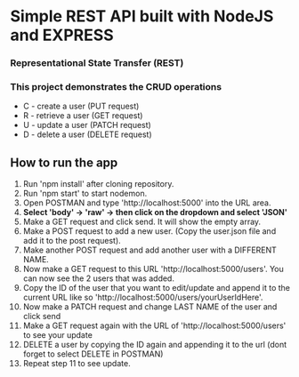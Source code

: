 # Simple **REST API** built with NodeJS and EXPRESS


### Representational State Transfer (REST)
### This project demonstrates the CRUD operations
- C - create a user (PUT request)
- R - retrieve a user (GET request)
- U - update a user (PATCH request)
- D - delete a user (DELETE request)


## How to run the app
1. Run 'npm install' after cloning repository.
2. Run 'npm start' to start nodemon.
3. Open POSTMAN and type 'http://localhost:5000' into the URL area. 
4. **Select 'body' -> 'raw' -> then click on the dropdown and select 'JSON'**
4. Make a GET request and click send. It will show the empty array.
6. Make a POST request to add a new user. (Copy the user.json file and add it to the post request).
7. Make another POST request and add another user with a DIFFERENT NAME.
8. Now make a GET request to this URL 'http://localhost:5000/users'. You can now see the 2 users that was added.
9. Copy the ID of the user that you want to edit/update and append it to the current URL like so 'http://localhost:5000/users/yourUserIdHere'.
10. Now make a PATCH request and change LAST NAME of the user and click send
11. Make a GET request again with the URL of 'http://localhost:5000/users' to see your update
12. DELETE a user by copying the ID again and appending it to the url (dont forget to select DELETE in POSTMAN)
13. Repeat step 11 to see update.
